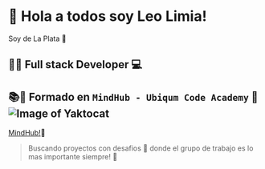 # 👋 Hola a todos soy Leo Limia! 

Soy de La Plata 📍 

## 💯😎 Full stack Developer 💻 

## 📚📣 Formado en `MindHub - Ubiqum Code Academy` 🙌 ![Image of Yaktocat](https://mindhubweb.com/wp-content/themes/mindhub-theme/resources/assets/images/logo-mindhub.png)

[MindHub!](https://mindhubweb.com/)💾


> Buscando proyectos con desafios 💪  donde el grupo de trabajo es lo mas importante siempre! 🍻
